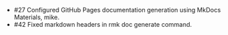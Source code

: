 - #27 Configured GitHub Pages documentation generation using MkDocs Materials, mike.
- #42 Fixed markdown headers in rmk doc generate command.
